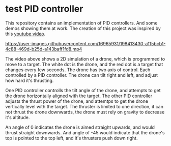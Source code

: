 # test PID controller
 
This repository contains an implementation of PID controllers. And some demos showing them at work. The creation of this project was inspired by this [youtube video](https://youtu.be/y3K6FUgrgXw).


https://user-images.githubusercontent.com/16965931/198413430-a115bcb1-4c88-469d-b25d-a143baff1fd8.mp4

The video above shows a 2D simulation of a drone, which is programmed to move to a target. The white dot is the drone, and the red dot is a target that changes every few seconds. The drone has two axis of control. Each controlled by a PID controller. The drone can tilt right and left, and adjust how hard it's thrusting. 

One PID controller controlls the tilt angle of the drone, and attempts to get the drone horizontally aligned with the target. The other PID controller adjusts the thrust power of the drone, and attemtps to get the drone vertically level with the target. The thruster is limited to one direction, it can not thrust the drone downwards, the drone must rely on gravity to decrease it's altitude.

An angle of 0 indicates the drone is aimed straight upwards, and would thrust straight downwards. And angle of -45 would indicate that the drone's top is pointed to the top left, and it's thrusters push down right.

 
